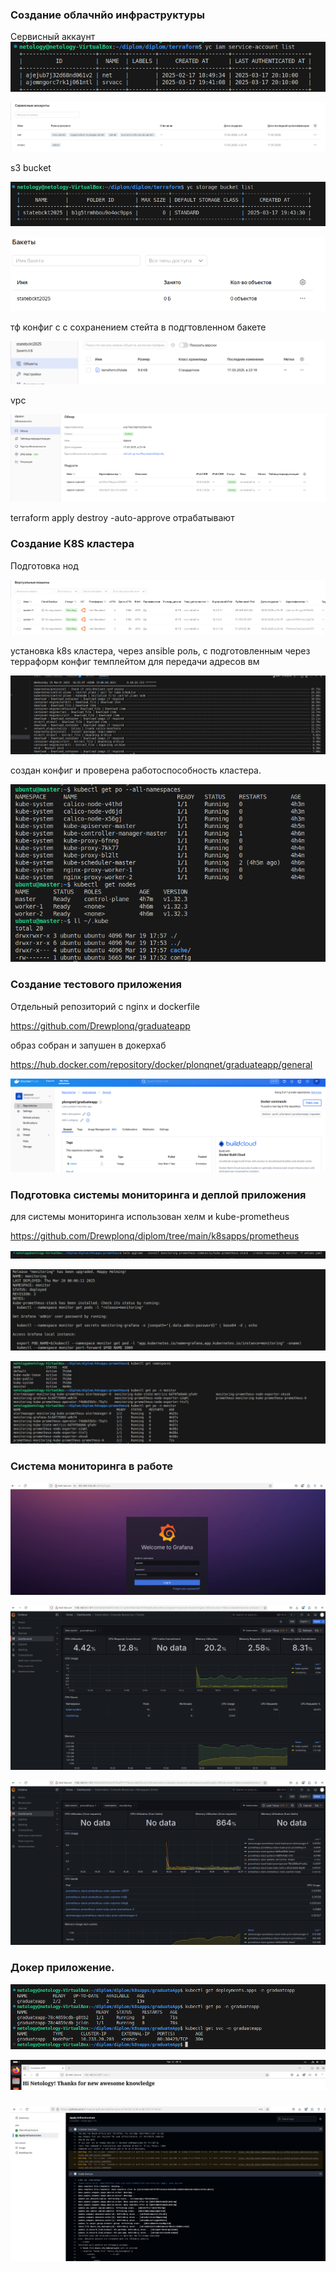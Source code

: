 ### Создание облачнйо инфраструктуры

Сервисный аккаунт
![alt text](img/image.png)

![alt text](img/image-1.png)

s3 bucket

![alt text](img/image-2.png)

![alt text](img/image-3.png)

тф конфиг с с сохранением стейта в подгтовленном бакете

![alt text](img/image-4.png)

vpc

![alt text](img/image-5.png)

terraform apply destroy -auto-approve отрабатывают

### Создание K8S кластера

Подготовка нод

![alt text](img/image-6.png)

установка k8s кластера, через ansible роль, с подготовленным через терраформ конфиг темплейтом для передачи адресов вм


![alt text](img/image-7.png)

создан конфиг и проверена работоспособность кластера.

![alt text](img/image-8.png)


### Создание тестового приложения

Отдельный репозиторий с nginx и dockerfile

https://github.com/Drewplonq/graduateapp


образ собран и  запушен в докерхаб

https://hub.docker.com/repository/docker/plonqnet/graduateapp/general

![alt text](img/image-9.png)


### Подготовка cистемы мониторинга и деплой приложения

для системы мониторинга использован хелм и  kube-prometheus

https://github.com/Drewplonq/diplom/tree/main/k8sapps/prometheus

![alt text](img/image-10.png)

![alt text](img/image-11.png)

![alt text](img/image-12.png)

### Система мониторинга в работе

![alt text](img/image-13.png)

![alt text](img/image-14.png)

![alt text](img/image-15.png)


### Докер приложение.

![alt text](img/image-16.png)

![alt text](img/image-17.png) 

### 


![alt text](img/image-18.png)